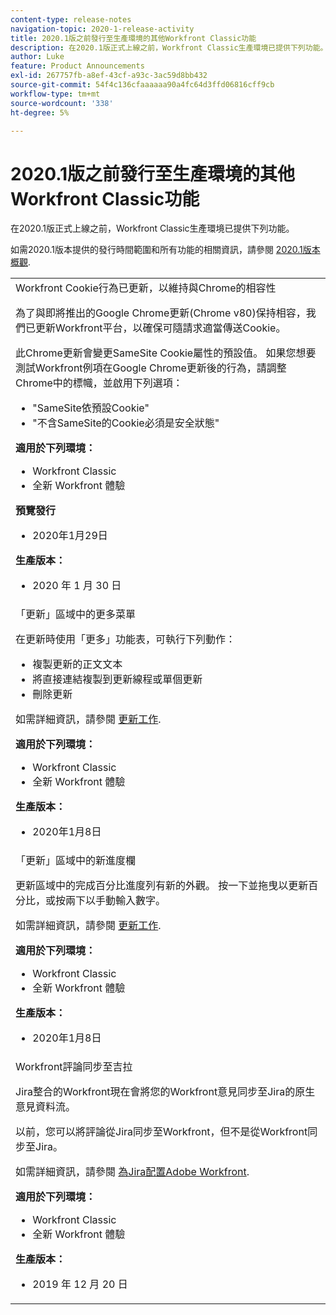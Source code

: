 ```yaml
---
content-type: release-notes
navigation-topic: 2020-1-release-activity
title: 2020.1版之前發行至生產環境的其他Workfront Classic功能
description: 在2020.1版正式上線之前，Workfront Classic生產環境已提供下列功能。
author: Luke
feature: Product Announcements
exl-id: 267757fb-a8ef-43cf-a93c-3ac59d8bb432
source-git-commit: 54f4c136cfaaaaaa90a4fc64d3ffd06816cff9cb
workflow-type: tm+mt
source-wordcount: '338'
ht-degree: 5%

---
```


# 2020.1版之前發行至生產環境的其他Workfront Classic功能

在2020.1版正式上線之前，Workfront Classic生產環境已提供下列功能。

如需2020.1版本提供的發行時間範圍和所有功能的相關資訊，請參閱 [2020.1版本概觀](../../../product-announcements/product-releases/2020.1-release-activity/2020.1-release-overview.md).

<table style="table-layout:auto"> 
 <col> 
 <tbody> 
  <tr data-mc-conditions=""> 
   <td> Workfront Cookie行為已更新，以維持與Chrome的相容性 <p>為了與即將推出的Google Chrome更新(Chrome v80)保持相容，我們已更新Workfront平台，以確保可隨請求適當傳送Cookie。 </p> <p>此Chrome更新會變更SameSite Cookie屬性的預設值。 如果您想要測試Workfront例項在Google Chrome更新後的行為，請調整Chrome中的標幟，並啟用下列選項： </p> 
    <ul> 
     <li>"SameSite依預設Cookie" </li> 
     <li>"不含SameSite的Cookie必須是安全狀態"</li> 
    </ul> 
    <div class="workfront_plans"> 
     <p><strong>適用於下列環境：</strong> </p> 
     <ul> 
      <li>Workfront Classic</li> 
      <li>全新 Workfront 體驗</li> 
     </ul> 
     <p><strong>預覽發行</strong> </p> 
     <ul> 
      <li>2020年1月29日</li> 
     </ul> 
     <p><strong>生產版本：</strong> </p> 
     <ul> 
      <li> 2020 年 1 月 30 日</li> 
     </ul> 
    </div> </td> 
  </tr> 
  <tr> 
   <td>「更新」區域中的更多菜單 <p>在更新時使用「更多」功能表，可執行下列動作：</p> 
    <ul> 
     <li>複製更新的正文文本</li> 
     <li>將直接連結複製到更新線程或單個更新</li> 
     <li>刪除更新</li> 
    </ul> <p>如需詳細資訊，請參閱 <a href="../../../workfront-basics/updating-work-items-and-viewing-updates/update-work.md" class="MCXref xref" xrefformat="{para}">更新工作</a>.</p> 
    <div class="workfront_plans"> 
     <p><strong>適用於下列環境：</strong> </p> 
     <ul> 
      <li>Workfront Classic</li> 
      <li>全新 Workfront 體驗</li> 
     </ul> 
     <p><strong>生產版本：</strong> </p> 
     <ul> 
      <li> 2020年1月8日</li> 
     </ul> 
    </div> </td> 
  </tr> 
  <tr data-mc-conditions=""> 
   <td>「更新」區域中的新進度欄 <p>更新區域中的完成百分比進度列有新的外觀。 按一下並拖曳以更新百分比，或按兩下以手動輸入數字。</p> <p>如需詳細資訊，請參閱 <a href="../../../workfront-basics/updating-work-items-and-viewing-updates/update-work.md" class="MCXref xref" xrefformat="{para}">更新工作</a>.</p> 
    <div class="workfront_plans"> 
     <p><strong>適用於下列環境：</strong> </p> 
     <ul> 
      <li>Workfront Classic</li> 
      <li>全新 Workfront 體驗</li> 
     </ul> 
     <p><strong>生產版本：</strong> </p> 
     <ul> 
      <li> 2020年1月8日</li> 
     </ul> 
    </div> </td> 
  </tr> 
  <tr> 
   <td> Workfront評論同步至吉拉 <p>Jira整合的Workfront現在會將您的Workfront意見同步至Jira的原生意見資料流。</p> <p>以前，您可以將評論從Jira同步至Workfront，但不是從Workfront同步至Jira。 </p> <p>如需詳細資訊，請參閱 <a href="../../../workfront-integrations-and-apps/use-workfront-with-jira/configure-workfront-for-jira.md" class="MCXref xref" xrefformat="{para}">為Jira配置Adobe Workfront</a>.</p> 
    <div class="workfront_plans"> 
     <p><strong>適用於下列環境：</strong> </p> 
     <ul> 
      <li>Workfront Classic</li> 
      <li>全新 Workfront 體驗</li> 
     </ul> 
     <p><strong>生產版本：</strong> </p> 
     <ul> 
      <li> 2019 年 12 月 20 日</li> 
     </ul> 
    </div> </td> 
  </tr> 
 </tbody> 
</table>

